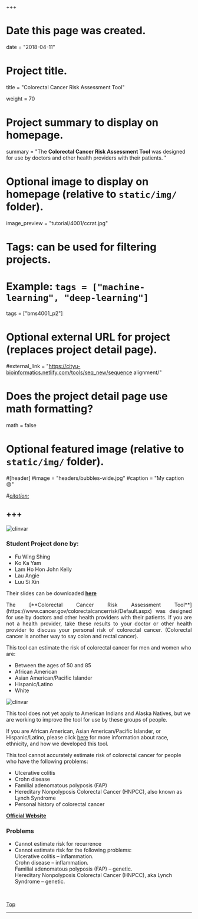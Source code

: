 +++
# Date this page was created.
date = "2018-04-11"

# Project title.
title = "Colorectal Cancer Risk Assessment Tool"

weight = 70
# Project summary to display on homepage.
summary = "The **Colorectal Cancer Risk Assessment Tool** was designed for use by doctors and other health providers with their patients. "

# Optional image to display on homepage (relative to `static/img/` folder).
image_preview = "tutorial/4001/ccrat.jpg"

# Tags: can be used for filtering projects.
# Example: `tags = ["machine-learning", "deep-learning"]`
tags = ["bms4001_p2"]

# Optional external URL for project (replaces project detail page).
#external_link = "https://cityu-bioinformatics.netlify.com/tools/seq_new/sequence alignment/"


# Does the project detail page use math formatting?
math = false

# Optional featured image (relative to `static/img/` folder).
#[header]
#image = "headers/bubbles-wide.jpg"
#caption = "My caption :smile:"

#*[citation:](http://www.sequence-alignment.com/)*

+++
---
<img src="/img/tutorial/4001/ccrat.jpg" alt="clinvar" align="center">

<span id="top"></span>

### Student Project done by:

* Fu Wing Shing 
* Ko Ka Yam 
* Lam Ho Hon John Kelly 
* Lau Angie 
* Luu Si Xin 

Their slides can be downloaded [**here**](https://drive.google.com/open?id=1H6eVprAYtZJa-A41z0Q_sKHQKxA6HtMF)

<p align="justify">The [**Colorectal Cancer Risk Assessment Tool**](https://www.cancer.gov/colorectalcancerrisk/Default.aspx) was designed for use by doctors and other health providers with their patients. If you are not a health provider, take these results to your doctor or other health provider to discuss your personal risk of colorectal cancer. (Colorectal cancer is another way to say colon and rectal cancer). 

This tool can estimate the risk of colorectal cancer for men and women who are:

* Between the ages of 50 and 85
* African American
* Asian American/Pacific Islander
* Hispanic/Latino
* White

<img src="/img/tutorial/4001/ccrat2.png" alt="clinvar" align="center">

This tool does not yet apply to American Indians and Alaska Natives, but we are working to improve the tool for use by these groups of people.

If you are African American, Asian American/Pacific Islander, or Hispanic/Latino, please click [here](https://www.cancer.gov/colorectalcancerrisk/def-other-races.aspx) for more information about race, ethnicity, and how we developed this tool.

This tool cannot accurately estimate risk of colorectal cancer for people who have the following problems:

* Ulcerative colitis
* Crohn disease
* Familial adenomatous polyposis (FAP)
* Hereditary Nonpolyposis Colorectal Cancer (HNPCC), also known as Lynch Syndrome
* Personal history of colorectal cancer


[**Official Website**](https://www.cancer.gov/colorectalcancerrisk/Default.aspx)

### Problems

* Cannot estimate risk for recurrence
* Cannot estimate risk for the following problems:<br>Ulcerative colitis – inflammation. <br>Crohn disease – inflammation. <br>Familial adenomatous polyposis (FAP) – genetic. <br>Hereditary Nonpolyposis Colorectal Cancer (HNPCC), aka Lynch Syndrome – genetic.

<br>


[<i class="fa fa-hand-o-up fa-1x "></i>Top](#top)

---